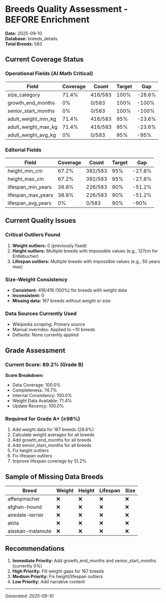 # Breeds Quality Assessment - BEFORE Enrichment

**Date:** 2025-09-10  
**Database:** breeds_details  
**Total Breeds:** 583

## Current Coverage Status

### Operational Fields (AI Math Critical)

| Field | Coverage | Count | Target | Gap |
|-------|----------|-------|--------|-----|
| size_category | 71.4% | 416/583 | 100% | -28.6% |
| growth_end_months | 0% | 0/583 | 100% | -100% |
| senior_start_months | 0% | 0/583 | 100% | -100% |
| adult_weight_min_kg | 71.4% | 416/583 | 95% | -23.6% |
| adult_weight_max_kg | 71.4% | 416/583 | 95% | -23.6% |
| adult_weight_avg_kg | 0% | 0/583 | 95% | -95% |

### Editorial Fields

| Field | Coverage | Count | Target | Gap |
|-------|----------|-------|--------|-----|
| height_min_cm | 67.2% | 392/583 | 95% | -27.8% |
| height_max_cm | 67.2% | 392/583 | 95% | -27.8% |
| lifespan_min_years | 38.8% | 226/583 | 90% | -51.2% |
| lifespan_max_years | 38.8% | 226/583 | 90% | -51.2% |
| lifespan_avg_years | 0% | 0/583 | 90% | -90% |

## Current Quality Issues

### Critical Outliers Found
1. **Weight outliers:** 0 (previously fixed)
2. **Height outliers:** Multiple breeds with impossible values (e.g., 127cm for Entlebucher)
3. **Lifespan outliers:** Multiple breeds with impossible values (e.g., 50 years max)

### Size-Weight Consistency
- **Consistent:** 416/416 (100%) for breeds with weight data
- **Inconsistent:** 0
- **Missing data:** 167 breeds without weight or size

### Data Sources Currently Used
- Wikipedia scraping: Primary source
- Manual overrides: Applied to ~10 breeds
- Defaults: None currently applied

## Grade Assessment

### Current Score: 89.2% (Grade B)

**Score Breakdown:**
- Data Coverage: 100.0%
- Completeness: 74.7%
- Internal Consistency: 100.0%
- Weight Data Available: 71.4%
- Update Recency: 100.0%

### Required for Grade A+ (≥98%)
1. Add weight data for 167 breeds (28.6%)
2. Calculate weight averages for all breeds
3. Add growth_end_months for all breeds
4. Add senior_start_months for all breeds
5. Fix height outliers
6. Fix lifespan outliers
7. Improve lifespan coverage by 51.2%

## Sample of Missing Data Breeds

| Breed | Weight | Height | Lifespan | Size |
|-------|--------|--------|----------|------|
| affenpinscher | ❌ | ❌ | ❌ | ❌ |
| afghan-hound | ❌ | ❌ | ❌ | ❌ |
| airedale-terrier | ❌ | ❌ | ❌ | ❌ |
| akita | ❌ | ❌ | ❌ | ❌ |
| alaskan-malamute | ❌ | ❌ | ❌ | ❌ |

## Recommendations

1. **Immediate Priority:** Add growth_end_months and senior_start_months (currently 0%)
2. **High Priority:** Fill weight gaps for 167 breeds
3. **Medium Priority:** Fix height/lifespan outliers
4. **Low Priority:** Add narrative content

---
*Generated: 2025-09-10*